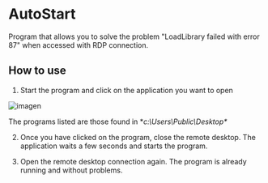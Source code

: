 # AutoStart

Program that allows you to solve the problem "LoadLibrary failed with error 87" when accessed with RDP connection.

## How to use

1. Start the program and click on the application you want to open

![imagen](https://user-images.githubusercontent.com/19601324/147357543-804f7de9-1ddc-4af0-a309-64a58fefc53c.png)

The programs listed are those found in **c:\Users\Public\Desktop\**

2. Once you have clicked on the program, close the remote desktop. The application waits a few seconds and starts the program.

3. Open the remote desktop connection again. The program is already running and without problems.
